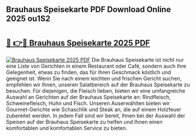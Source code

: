## Brauhaus Speisekarte PDF Download Online 2025 ou1S2

# <h2><a href="http://gc8g5b.nevu.top/?p=Brauhaus+Speisekarte">🔗 👉🔴 Brauhaus Speisekarte 2025 PDF</a></h2>

[![Brauhaus Speisekarte 2025 PDF](https://i.imgur.com/dBaPXMq.png)](http://gc8g5b.nevu.top/?p=Brauhaus+Speisekarte)
Die Brauhaus Speisekarte ist nicht nur eine Liste von Gerichten in einem Restaurant oder Café, sondern auch Ihre Gelegenheit, etwas zu finden, das für Ihren Geschmack köstlich und geeignet ist. Wenn Sie nach einem leichten und frischen Gericht suchen, empfehlen wir Ihnen, unseren Salatbereich auf der Brauhaus Speisekarte zu besuchen. Für diejenigen, die Fleisch lieben, bieten wir eine umfangreiche Auswahl an Gerichten auf der Brauhaus Speisekarte an: Rindfleisch, Schweinefleisch, Huhn und Fisch. Unseren Auserwählten bieten wir Gourmet-Gerichte wie Schaschlik und Steak an, die auf einem Holzfeuer zubereitet werden. In jedem Fall sind wir bereit, Ihnen bei der Auswahl der Speisen auf der Brauhaus Speisekarte zu helfen und Ihnen einen komfortablen und komfortablen Service zu bieten.
